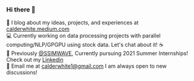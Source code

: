 ### Hi there 👋

:book: I blog about my ideas, projects, and experiences at [calderwhite.medium.com](https://calderwhite.medium.com)    
:computer: Currently working on data processing projects with parallel computing/NLP/GPGPU using stock data. Let's chat about it! :coffee:    
:office: Previously [@SSIMWAVE](https://ssimwave.com), Currently pursuing 2021 Summer Internships! Check out my [Linkedin](https://www.linkedin.com/in/calderwhite/)    
:incoming_envelope: Email me at [calderwhite1@gmail.com](mailto:calderwhite1@gmail.com) I am always open to new discussions!
